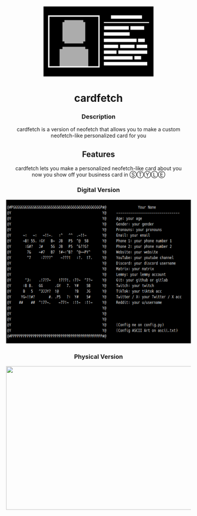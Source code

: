 <p align="center">
<img width="300" height="190" src="logo.png">
</p>
<h1 align="center">cardfetch</h1>
<h3 align="center">Description</h3>
<p align="center">
cardfetch is a version of neofetch that allows you to make a custom neofetch-like personalized card for you
</p>
<h2 align="center">Features</h2>
<p align="center">
cardfetch lets you make a personalized neofetch-like card about you<br>now you show off your business card in ⓈⓉⓎⓁⒺ
<h3 align="center">Digital Version</h3>
<p align="center">
<img width="600" height="390" src="/screenshots/digital-cardfetch.png">
<h3 align="center">Physical Version</h3>
<p align="center">
<img width="600" height="390" src="https://t4.ftcdn.net/jpg/04/73/25/49/360_F_473254957_bxG9yf4ly7OBO5I0O5KABlN930GwaMQz.jpg">
